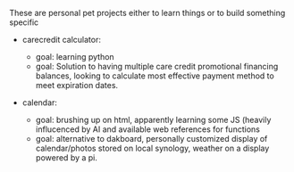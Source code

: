 These are personal pet projects either to learn things or to build something specific

- carecredit calculator:
  - goal: learning python
  - goal: Solution to having multiple care credit promotional financing balances, looking to calculate most effective payment method to meet expiration dates.

- calendar:
  - goal: brushing up on html, apparently learning some JS (heavily influcenced by AI and available web references for functions
  - goal: alternative to dakboard, personally customized display of calendar/photos stored on local synology, weather on a display powered by a pi.
